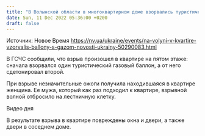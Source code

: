 ```yaml
---
title: "В Волынской области в многоквартирном доме взорвались туристические баллоны"
date: Sun, 11 Dec 2022 05:36:00 +0200
draft: false
---
```

Источник: Новое Время https://nv.ua/ukraine/events/na-volyni-v-kvartire-vzorvalis-ballony-s-gazom-novosti-ukrainy-50290083.html


В ГСЧС сообщили, что взрыв произошел в квартире на пятом этаже: сначала взорвался один туристический газовый баллон, а от него сдетонировал второй.

При взрыве незначительные ожоги получила находившаяся в квартире женщина. Ее мужа, который как раз подходил к квартире, взрывной волной отбросило на лестничную клетку.

 Видео дня   

В результате взрыва в квартире повреждены окна и двери, а также двери в соседнем доме.
